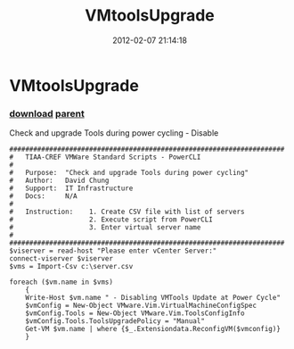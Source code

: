 ﻿---
pid:            3206
parent:         3205
children:       
poster:         David
title:          VMtoolsUpgrade
date:           2012-02-07 21:14:18
description:    Check and upgrade Tools during power cycling - Disable
format:         posh
---

# VMtoolsUpgrade

### [download](3206.ps1) [parent](3205.md) 

Check and upgrade Tools during power cycling - Disable

```posh
#####################################################################
#	TIAA-CREF VMWare Standard Scripts - PowerCLI
#
# 	Purpose:  "Check and upgrade Tools during power cycling"
# 	Author:   David Chung
# 	Support:  IT Infrastructure
# 	Docs:     N/A
#
#	Instruction:	1. Create CSV file with list of servers
#					2. Execute script from PowerCLI
#					3. Enter virtual server name
#				
#####################################################################
$viserver = read-host "Please enter vCenter Server:"
connect-viserver $viserver
$vms = Import-Csv c:\server.csv

foreach ($vm.name in $vms) 
	{
	Write-Host $vm.name " - Disabling VMTools Update at Power Cycle" 
	$vmConfig = New-Object VMware.Vim.VirtualMachineConfigSpec
	$vmConfig.Tools = New-Object VMware.Vim.ToolsConfigInfo
	$vmConfig.Tools.ToolsUpgradePolicy = "Manual"
	Get-VM $vm.name | where {$_.Extensiondata.ReconfigVM($vmconfig)}
	}
```
